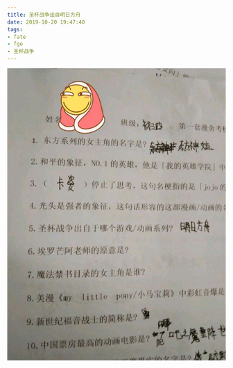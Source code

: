 ```yaml
---
title: 圣杯战争出自明日方舟
date: 2019-10-20 19:47:40
tags:
- fate
- fgo
- 圣杯战争
---
```

![](2019-10-20-19-47/01.jpg)

